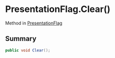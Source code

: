 # PresentationFlag.Clear()

Method in [PresentationFlag](/api/csharp/yarn.unity.presentationflag.md)

## Summary



```csharp
public void Clear();
```

